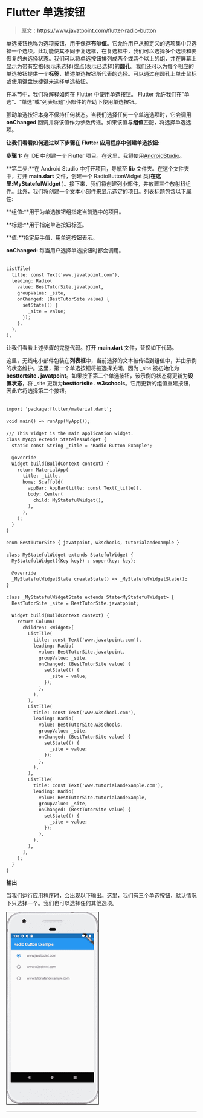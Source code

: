 # Flutter 单选按钮

> 原文：<https://www.javatpoint.com/flutter-radio-button>

单选按钮也称为选项按钮，用于保存**布尔值**。它允许用户从预定义的选项集中只选择一个选项。此功能使其不同于复选框，在复选框中，我们可以选择多个选项和要恢复的未选择状态。我们可以将单选按钮排列成两个或两个以上的**组**，并在屏幕上显示为带有空格(表示未选择)或点(表示已选择)的**圆孔**。我们还可以为每个相应的单选按钮提供一个**标签**，描述单选按钮所代表的选择。可以通过在圆孔上单击鼠标或使用键盘快捷键来选择单选按钮。

在本节中，我们将解释如何在 Flutter 中使用单选按钮。 [Flutter](https://www.javatpoint.com/flutter) 允许我们在“单选”、“单选”或“列表标题”小部件的帮助下使用单选按钮。

颤动单选按钮本身不保持任何状态。当我们选择任何一个单选选项时，它会调用 **onChanged** 回调并将该值作为参数传递。如果该值与**组值**匹配，将选择单选选项。

**让我们看看如何通过以下步骤在 Flutter 应用程序中创建单选按钮:**

**步骤 1:** 在 IDE 中创建一个 Flutter 项目。在这里，我将使用[AndroidStudio](https://www.javatpoint.com/android-studio)。

**第二步:**在 Android Studio 中打开项目，导航至 **lib** 文件夹。在这个文件夹中，打开 **main.dart** 文件，创建一个 RadioButtonWidget 类(**在这里:MyStatefulWidget** )。接下来，我们将创建列小部件，并放置三个放射科组件。此外，我们将创建一个文本小部件来显示选定的项目。列表标题包含以下属性:

**组值:**用于为单选按钮组指定当前选中的项目。

**标题:**用于指定单选按钮标签。

**值:**指定反手值，用单选按钮表示。

**onChanged:** 每当用户选择单选按钮时都会调用。

```

ListTile(
  title: const Text('www.javatpoint.com'),
  leading: Radio(
    value: BestTutorSite.javatpoint,
    groupValue: _site,
    onChanged: (BestTutorSite value) {
      setState(() {
        _site = value;
      });
    },
  ),
),

```

让我们看看上述步骤的完整代码。打开 **main.dart** 文件，替换如下代码。

这里，无线电小部件包装在**列表框**中，当前选择的文本被传递到组值中，并由示例的状态维护。这里，第一个单选按钮将被选择关闭，因为 _site 被初始化为**besttortsite . javatpoint**。如果按下第二个单选按钮，该示例的状态将更新为**设置状态**，将 _site 更新为**besttortsite . w3schools**。它用更新的组值重建按钮，因此它将选择第二个按钮。

```

import 'package:flutter/material.dart';

void main() => runApp(MyApp());

/// This Widget is the main application widget.
class MyApp extends StatelessWidget {
  static const String _title = 'Radio Button Example';

  @override
  Widget build(BuildContext context) {
    return MaterialApp(
      title: _title,
      home: Scaffold(
        appBar: AppBar(title: const Text(_title)),
        body: Center(
          child: MyStatefulWidget(),
        ),
      ),
    );
  }
}

enum BestTutorSite { javatpoint, w3schools, tutorialandexample }

class MyStatefulWidget extends StatefulWidget {
  MyStatefulWidget({Key key}) : super(key: key);

  @override
  _MyStatefulWidgetState createState() => _MyStatefulWidgetState();
}

class _MyStatefulWidgetState extends State<MyStatefulWidget> {
  BestTutorSite _site = BestTutorSite.javatpoint;

  Widget build(BuildContext context) {
    return Column(
      children: <Widget>[
        ListTile(
          title: const Text('www.javatpoint.com'),
          leading: Radio(
            value: BestTutorSite.javatpoint,
            groupValue: _site,
            onChanged: (BestTutorSite value) {
              setState(() {
                _site = value;
              });
            },
          ),
        ),
        ListTile(
          title: const Text('www.w3school.com'),
          leading: Radio(
            value: BestTutorSite.w3schools,
            groupValue: _site,
            onChanged: (BestTutorSite value) {
              setState(() {
                _site = value;
              });
            },
          ),
        ),
        ListTile(
          title: const Text('www.tutorialandexample.com'),
          leading: Radio(
            value: BestTutorSite.tutorialandexample,
            groupValue: _site,
            onChanged: (BestTutorSite value) {
              setState(() {
                _site = value;
              });
            },
          ),
        ),
      ],
    );
  }
}

```

**输出**

当我们运行应用程序时，会出现以下输出。这里，我们有三个单选按钮，默认情况下只选择一个。我们也可以选择任何其他选项。

![Flutter Radio Button](img/828eab51cba438a0445a198c7952b661.png)

* * *